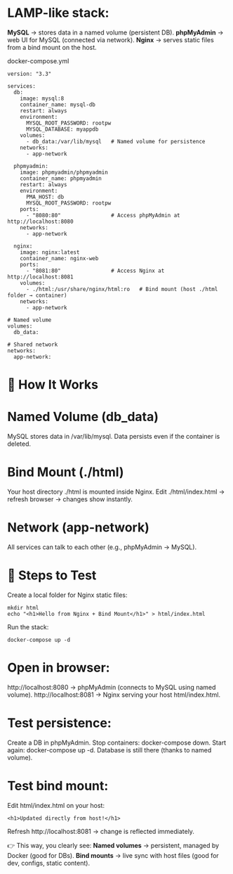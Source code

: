 # LAMP-like stack:
**MySQL** → stores data in a named volume (persistent DB).
**phpMyAdmin** → web UI for MySQL (connected via network).
**Nginx** → serves static files from a bind mount on the host.

docker-compose.yml
```
version: "3.3"

services:
  db:
    image: mysql:8
    container_name: mysql-db
    restart: always
    environment:
      MYSQL_ROOT_PASSWORD: rootpw
      MYSQL_DATABASE: myappdb
    volumes:
      - db_data:/var/lib/mysql   # Named volume for persistence
    networks:
      - app-network

  phpmyadmin:
    image: phpmyadmin/phpmyadmin
    container_name: phpmyadmin
    restart: always
    environment:
      PMA_HOST: db
      MYSQL_ROOT_PASSWORD: rootpw
    ports:
      - "8080:80"                # Access phpMyAdmin at http://localhost:8080
    networks:
      - app-network

  nginx:
    image: nginx:latest
    container_name: nginx-web
    ports:
      - "8081:80"                # Access Nginx at http://localhost:8081
    volumes:
      - ./html:/usr/share/nginx/html:ro   # Bind mount (host ./html folder → container)
    networks:
      - app-network

# Named volume
volumes:
  db_data:

# Shared network
networks:
  app-network:

```
# 🔹 How It Works
# Named Volume (db_data)
MySQL stores data in /var/lib/mysql.
Data persists even if the container is deleted.
# Bind Mount (./html)
Your host directory ./html is mounted inside Nginx.
Edit ./html/index.html → refresh browser → changes show instantly.
# Network (app-network)
All services can talk to each other (e.g., phpMyAdmin → MySQL).

# 🔹 Steps to Test
Create a local folder for Nginx static files:
```
mkdir html
echo "<h1>Hello from Nginx + Bind Mount</h1>" > html/index.html
```
Run the stack:
```
docker-compose up -d
```
# Open in browser:
http://localhost:8080 → phpMyAdmin (connects to MySQL using named volume).
http://localhost:8081 → Nginx serving your host html/index.html.

# Test persistence:
Create a DB in phpMyAdmin.
Stop containers: docker-compose down.
Start again: docker-compose up -d.
Database is still there (thanks to named volume).

# Test bind mount:
Edit html/index.html on your host:
```
<h1>Updated directly from host!</h1>
```
Refresh http://localhost:8081 → change is reflected immediately.

👉 This way, you clearly see:
**Named volumes** → persistent, managed by Docker (good for DBs).
**Bind mounts** → live sync with host files (good for dev, configs, static content).

